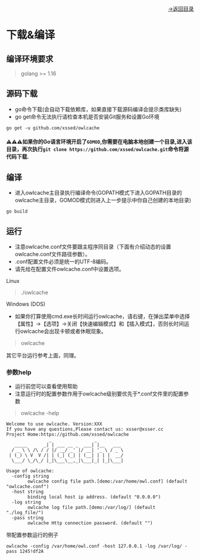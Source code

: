 [<p align="right">->返回目录</p>](0.directory.md)

# 下载&编译  

## 编译环境要求  
>golang >= 1.16

## 源码下载
* go命令下载(会自动下载依赖库，如果直接下载源码编译会提示类库缺失)  
* go get命令无法执行请检查本机是否安装Git服务和设置Go环境  

```shell
go get -u github.com/xssed/owlcache  
```

#### ⚠⚠⚠如果你的Go语言环境开启了`GOMOD`,你需要在电脑本地创建一个目录,进入该目录，再次执行`git clone https://github.com/xssed/owlcache.git`命令将源代码下载. 

## 编译
* 进入owlcache主目录执行编译命令(GOPATH模式下进入GOPATH目录的owlcache主目录，GOMOD模式则进入上一步提示中你自己创建的本地目录)
```shell
go build
```

## 运行
* 注意owlcache.conf文件要跟主程序同目录（下面有介绍动态的设置owlcache.conf文件路径参数）。  
* .conf配置文件必须是统一的UTF-8编码。    
* 请先给在配置文件owlcache.conf中设置<Pass>选项。    

Linux  
>./owlcache

Windows (DOS)  
* 如果你打算使用cmd.exe长时间运行owlcache，请右键，在弹出菜单中选择【属性】->【选项】->关闭【快速编辑模式】和【插入模式】，否则长时间运行owlcache会出现卡顿或者休眠现象。  
>owlcache

其它平台运行参考上面，同理。

### 参数help
* 运行前您可以查看使用帮助 
* 注意运行时的配置参数作用于owlcache级别要优先于*.conf文件里的配置参数

>owlcache -help

```shell
Welcome to use owlcache. Version:XXX
If you have any questions,Please contact us: xsser@xsser.cc
Project Home:https://github.com/xssed/owlcache
                _                _
   _____      _| | ___ __ _  ___| |__   ___
  / _ \ \ /\ / / |/ __/ _' |/ __| '_ \ / _ \
 | (_) \ V  V /| | (_| (_| | (__| | | |  __/
  \___/ \_/\_/ |_|\___\__,_|\___|_| |_|\___|

Usage of owlcache:
  -config string
        owlcache config file path.[demo:/var/home/owl.conf] (default "owlcache.conf")
  -host string
        binding local host ip address. (default "0.0.0.0")
  -log string
        owlcache log file path.[demo:/var/log/] (default "./log_file/")
  -pass string
        owlcache Http connection password. (default "")
```

带配置参数运行的例子
```shell
owlcache -config /var/home/owl.conf -host 127.0.0.1 -log /var/log/ -pass 1245!df2A
```





  
